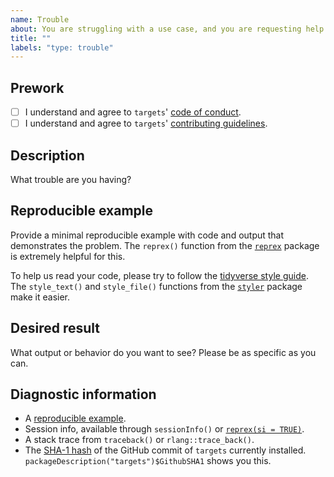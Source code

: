 ```yaml
---
name: Trouble
about: You are struggling with a use case, and you are requesting help.
title: ""
labels: "type: trouble"
---
```


## Prework

* [ ] I understand and agree to `targets`' [code of conduct](https://github.com/wlandau/targets/blob/master/CODE_OF_CONDUCT.md).
* [ ] I understand and agree to `targets`' [contributing guidelines](https://github.com/wlandau/targets/blob/master/CONTRIBUTING.md).

## Description

What trouble are you having?

## Reproducible example

Provide a minimal reproducible example with code and output that demonstrates the problem. The `reprex()` function from the [`reprex`](https://github.com/tidyverse/reprex) package is extremely helpful for this.

To help us read your code, please try to follow the [tidyverse style guide](https://style.tidyverse.org/). The `style_text()` and `style_file()` functions from the [`styler`](https://github.com/r-lib/styler) package make it easier.

## Desired result

What output or behavior do you want to see? Please be as specific as you can.

## Diagnostic information

* A [reproducible example](https://github.com/tidyverse/reprex).
* Session info, available through `sessionInfo()` or [`reprex(si = TRUE)`](https://github.com/tidyverse/reprex).
* A stack trace from `traceback()` or `rlang::trace_back()`.
* The [SHA-1 hash](https://git-scm.com/book/en/v1/Getting-Started-Git-Basics#Git-Has-Integrity) of the GitHub commit of `targets` currently installed. `packageDescription("targets")$GithubSHA1` shows you this.

